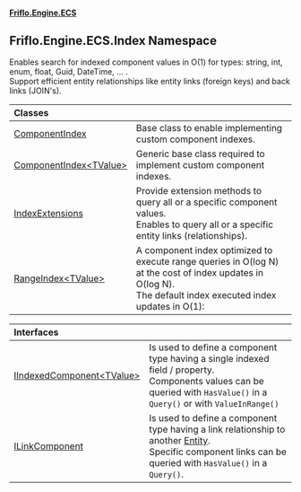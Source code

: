 #### [Friflo.Engine.ECS](index.md 'index')

## Friflo.Engine.ECS.Index Namespace

Enables search for indexed component values in O(1) for types: string, int, enum, float, Guid, DateTime, ... . <br/>
Support efficient entity relationships like entity links (foreign keys) and back links (JOIN's).

| Classes | |
| :--- | :--- |
| [ComponentIndex](ComponentIndex.md 'Friflo.Engine.ECS.Index.ComponentIndex') | Base class to enable implementing custom component indexes. |
| [ComponentIndex&lt;TValue&gt;](ComponentIndex_TValue_.md 'Friflo.Engine.ECS.Index.ComponentIndex<TValue>') | Generic base class required to implement custom component indexes. |
| [IndexExtensions](IndexExtensions.md 'Friflo.Engine.ECS.Index.IndexExtensions') | Provide extension methods to query all or a specific component values.<br/> Enables to query all or a specific entity links (relationships). |
| [RangeIndex&lt;TValue&gt;](RangeIndex_TValue_.md 'Friflo.Engine.ECS.Index.RangeIndex<TValue>') | A component index optimized to execute range queries in O(log N) at the cost of index updates in O(log N).<br/> The default index executed index updates in O(1): |

| Interfaces | |
| :--- | :--- |
| [IIndexedComponent&lt;TValue&gt;](IIndexedComponent_TValue_.md 'Friflo.Engine.ECS.Index.IIndexedComponent<TValue>') | Is used to define a component type having a single indexed field / property.<br/> Components values can be queried with `HasValue()` in a `Query()` or with `ValueInRange()` |
| [ILinkComponent](ILinkComponent.md 'Friflo.Engine.ECS.Index.ILinkComponent') | Is used to define a component type having a link relationship to another [Entity](Entity.md 'Friflo.Engine.ECS.Entity').<br/> Specific component links can be queried with `HasValue()` in a `Query()`. |
